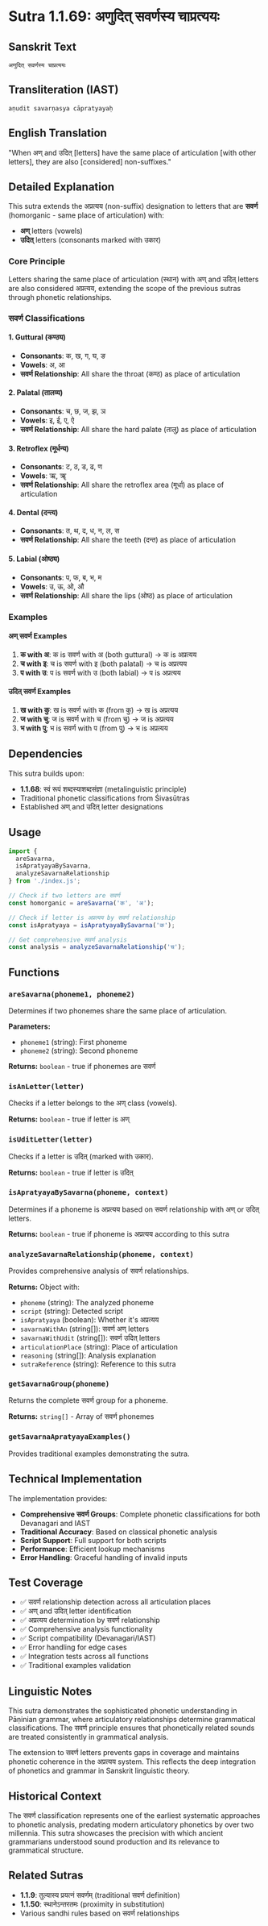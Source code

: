 # Sutra 1.1.69: अणुदित् सवर्णस्य चाप्रत्ययः

## Sanskrit Text
```
अणुदित् सवर्णस्य चाप्रत्ययः
```

## Transliteration (IAST)
```
aṇudit savarṇasya cāpratyayaḥ
```

## English Translation
"When अण् and उदित् [letters] have the same place of articulation [with other letters], they are also [considered] non-suffixes."

## Detailed Explanation

This sutra extends the अप्रत्यय (non-suffix) designation to letters that are **सवर्ण** (homorganic - same place of articulation) with:
- **अण्** letters (vowels)
- **उदित्** letters (consonants marked with उकार)

### Core Principle
Letters sharing the same place of articulation (स्थान) with अण् and उदित् letters are also considered अप्रत्यय, extending the scope of the previous sutras through phonetic relationships.

### सवर्ण Classifications

#### 1. Guttural (कण्ठ्य)
- **Consonants**: क, ख, ग, घ, ङ
- **Vowels**: अ, आ
- **सवर्ण Relationship**: All share the throat (कण्ठ) as place of articulation

#### 2. Palatal (तालव्य)
- **Consonants**: च, छ, ज, झ, ञ
- **Vowels**: इ, ई, ए, ऐ
- **सवर्ण Relationship**: All share the hard palate (तालु) as place of articulation

#### 3. Retroflex (मूर्धन्य)
- **Consonants**: ट, ठ, ड, ढ, ण
- **Vowels**: ऋ, ॠ
- **सवर्ण Relationship**: All share the retroflex area (मूर्धा) as place of articulation

#### 4. Dental (दन्त्य)
- **Consonants**: त, थ, द, ध, न, ल, स
- **सवर्ण Relationship**: All share the teeth (दन्त) as place of articulation

#### 5. Labial (ओष्ठ्य)
- **Consonants**: प, फ, ब, भ, म
- **Vowels**: उ, ऊ, ओ, औ
- **सवर्ण Relationship**: All share the lips (ओष्ठ) as place of articulation

### Examples

#### अण् सवर्ण Examples
1. **क with अ**: क is सवर्ण with अ (both guttural) → क is अप्रत्यय
2. **च with इ**: च is सवर्ण with इ (both palatal) → च is अप्रत्यय
3. **प with उ**: प is सवर्ण with उ (both labial) → प is अप्रत्यय

#### उदित् सवर्ण Examples
1. **ख with कु**: ख is सवर्ण with क (from कु) → ख is अप्रत्यय
2. **ज with चु**: ज is सवर्ण with च (from चु) → ज is अप्रत्यय
3. **भ with पु**: भ is सवर्ण with प (from पु) → भ is अप्रत्यय

## Dependencies

This sutra builds upon:
- **1.1.68**: स्वं रूपं शब्दस्याशब्दसंज्ञा (metalinguistic principle)
- Traditional phonetic classifications from Śivasūtras
- Established अण् and उदित् letter designations

## Usage

```javascript
import { 
  areSavarna,
  isApratyayaBySavarna,
  analyzeSavarnaRelationship 
} from './index.js';

// Check if two letters are सवर्ण
const homorganic = areSavarna('क', 'अ');

// Check if letter is अप्रत्यय by सवर्ण relationship
const isApratyaya = isApratyayaBySavarna('क');

// Get comprehensive सवर्ण analysis
const analysis = analyzeSavarnaRelationship('च');
```

## Functions

### `areSavarna(phoneme1, phoneme2)`
Determines if two phonemes share the same place of articulation.

**Parameters:**
- `phoneme1` (string): First phoneme
- `phoneme2` (string): Second phoneme

**Returns:** `boolean` - true if phonemes are सवर्ण

### `isAnLetter(letter)`
Checks if a letter belongs to the अण् class (vowels).

**Returns:** `boolean` - true if letter is अण्

### `isUditLetter(letter)`
Checks if a letter is उदित् (marked with उकार).

**Returns:** `boolean` - true if letter is उदित्

### `isApratyayaBySavarna(phoneme, context)`
Determines if a phoneme is अप्रत्यय based on सवर्ण relationship with अण् or उदित् letters.

**Returns:** `boolean` - true if phoneme is अप्रत्यय according to this sutra

### `analyzeSavarnaRelationship(phoneme, context)`
Provides comprehensive analysis of सवर्ण relationships.

**Returns:** Object with:
- `phoneme` (string): The analyzed phoneme
- `script` (string): Detected script
- `isApratyaya` (boolean): Whether it's अप्रत्यय
- `savarnaWithAn` (string[]): सवर्ण अण् letters
- `savarnaWithUdit` (string[]): सवर्ण उदित् letters
- `articulationPlace` (string): Place of articulation
- `reasoning` (string[]): Analysis explanation
- `sutraReference` (string): Reference to this sutra

### `getSavarnaGroup(phoneme)`
Returns the complete सवर्ण group for a phoneme.

**Returns:** `string[]` - Array of सवर्ण phonemes

### `getSavarnaApratyayaExamples()`
Provides traditional examples demonstrating the sutra.

## Technical Implementation

The implementation provides:
- **Comprehensive सवर्ण Groups**: Complete phonetic classifications for both Devanagari and IAST
- **Traditional Accuracy**: Based on classical phonetic analysis
- **Script Support**: Full support for both scripts
- **Performance**: Efficient lookup mechanisms
- **Error Handling**: Graceful handling of invalid inputs

## Test Coverage

- ✅ सवर्ण relationship detection across all articulation places
- ✅ अण् and उदित् letter identification
- ✅ अप्रत्यय determination by सवर्ण relationship
- ✅ Comprehensive analysis functionality
- ✅ Script compatibility (Devanagari/IAST)
- ✅ Error handling for edge cases
- ✅ Integration tests across all functions
- ✅ Traditional examples validation

## Linguistic Notes

This sutra demonstrates the sophisticated phonetic understanding in Pāṇinian grammar, where articulatory relationships determine grammatical classifications. The सवर्ण principle ensures that phonetically related sounds are treated consistently in grammatical analysis.

The extension to सवर्ण letters prevents gaps in coverage and maintains phonetic coherence in the अप्रत्यय system. This reflects the deep integration of phonetics and grammar in Sanskrit linguistic theory.

## Historical Context

The सवर्ण classification represents one of the earliest systematic approaches to phonetic analysis, predating modern articulatory phonetics by over two millennia. This sutra showcases the precision with which ancient grammarians understood sound production and its relevance to grammatical structure.

## Related Sutras

- **1.1.9**: तुल्यास्य प्रयत्नं सवर्णम् (traditional सवर्ण definition)
- **1.1.50**: स्थानेऽन्तरतमः (proximity in substitution)
- Various sandhi rules based on सवर्ण relationships
